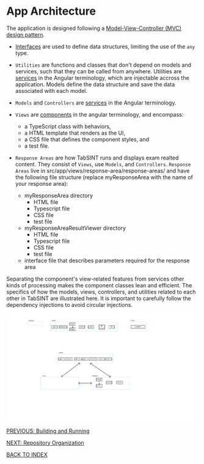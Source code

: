 # App Architecture

The application is designed following a [Model-View-Controller (MVC) design pattern](https://developer.mozilla.org/en-US/docs/Glossary/MVC).

- [Interfaces](https://www.typescriptlang.org/docs/handbook/interfaces.html) are used to define data structures, limiting the use of the `any` type. 
- `Utilities` are functions and classes that don't depend on models and services, such that they can be called from anywhere. Utilities are [services](https://angular.dev/guide/di/creating-injectable-service) in the Angular terminology, which are injectable accross the application. Models define the data structure and save the data associated with each model. 
- `Models` and `Controllers` are [services](https://angular.dev/guide/di/creating-injectable-service) in the Angular terminology. 
- `Views` are [components](https://angular.dev/guide/components) in the angular terminology, and encompass:
  * a TypeScript class with behaviors, 
  * a HTML template that renders as the UI, 
  * a CSS file that defines the component styles, and 
  * a test file. 

- `Response Areas` are how TabSINT runs and displays exam realted content. They consist of `Views`, use `Models`, and `Controllers`. `Response Areas` live in src/app/views/response-area/response-areas/ and have the following file structure (replace myResponseArea with the name of your response area):
  * myResponseArea directory
    * HTML file
    * Typescript file
    * CSS file
    * test file
  * myResponseAreaResultViewer directory
    * HTML file
    * Typescript file
    * CSS file
    * test file
  * interface file that describes parameters required for the response area

Separating the component's view-related features from services other kinds of processing makes the component classes lean and efficient. The specifics of how the models, views, controllers, and utilities related to each other in TabSINT are illustrated here. It is important to carefully follow the dependency injections to avoid circular injections.

<img src="architecture.png">

[PREVIOUS: Building and Running](building-running.md)

[NEXT: Repository Organization](organization.md)

[BACK TO INDEX](developer-guide-index.md)